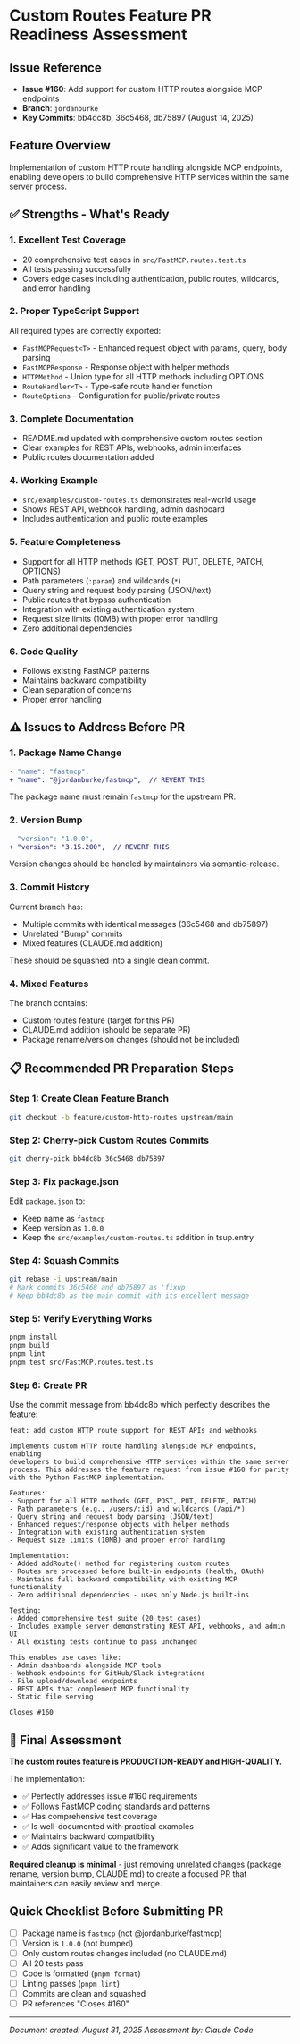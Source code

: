 # Custom Routes Feature PR Readiness Assessment

## Issue Reference
- **Issue #160**: Add support for custom HTTP routes alongside MCP endpoints
- **Branch**: `jordanburke` 
- **Key Commits**: bb4dc8b, 36c5468, db75897 (August 14, 2025)

## Feature Overview
Implementation of custom HTTP route handling alongside MCP endpoints, enabling developers to build comprehensive HTTP services within the same server process.

## ✅ Strengths - What's Ready

### 1. **Excellent Test Coverage**
- 20 comprehensive test cases in `src/FastMCP.routes.test.ts`
- All tests passing successfully
- Covers edge cases including authentication, public routes, wildcards, and error handling

### 2. **Proper TypeScript Support**
All required types are correctly exported:
- `FastMCPRequest<T>` - Enhanced request object with params, query, body parsing
- `FastMCPResponse` - Response object with helper methods
- `HTTPMethod` - Union type for all HTTP methods including OPTIONS
- `RouteHandler<T>` - Type-safe route handler function
- `RouteOptions` - Configuration for public/private routes

### 3. **Complete Documentation**
- README.md updated with comprehensive custom routes section
- Clear examples for REST APIs, webhooks, admin interfaces
- Public routes documentation added

### 4. **Working Example**
- `src/examples/custom-routes.ts` demonstrates real-world usage
- Shows REST API, webhook handling, admin dashboard
- Includes authentication and public route examples

### 5. **Feature Completeness**
- Support for all HTTP methods (GET, POST, PUT, DELETE, PATCH, OPTIONS)
- Path parameters (`:param`) and wildcards (`*`)
- Query string and request body parsing (JSON/text)
- Public routes that bypass authentication
- Integration with existing authentication system
- Request size limits (10MB) with proper error handling
- Zero additional dependencies

### 6. **Code Quality**
- Follows existing FastMCP patterns
- Maintains backward compatibility
- Clean separation of concerns
- Proper error handling

## ⚠️ Issues to Address Before PR

### 1. **Package Name Change**
```diff
- "name": "fastmcp",
+ "name": "@jordanburke/fastmcp",  // REVERT THIS
```
The package name must remain `fastmcp` for the upstream PR.

### 2. **Version Bump**
```diff
- "version": "1.0.0",
+ "version": "3.15.200",  // REVERT THIS
```
Version changes should be handled by maintainers via semantic-release.

### 3. **Commit History**
Current branch has:
- Multiple commits with identical messages (36c5468 and db75897)
- Unrelated "Bump" commits
- Mixed features (CLAUDE.md addition)

These should be squashed into a single clean commit.

### 4. **Mixed Features**
The branch contains:
- Custom routes feature (target for this PR)
- CLAUDE.md addition (should be separate PR)
- Package rename/version changes (should not be included)

## 📋 Recommended PR Preparation Steps

### Step 1: Create Clean Feature Branch
```bash
git checkout -b feature/custom-http-routes upstream/main
```

### Step 2: Cherry-pick Custom Routes Commits
```bash
git cherry-pick bb4dc8b 36c5468 db75897
```

### Step 3: Fix package.json
Edit `package.json` to:
- Keep name as `fastmcp`
- Keep version as `1.0.0`  
- Keep the `src/examples/custom-routes.ts` addition in tsup.entry

### Step 4: Squash Commits
```bash
git rebase -i upstream/main
# Mark commits 36c5468 and db75897 as 'fixup'
# Keep bb4dc8b as the main commit with its excellent message
```

### Step 5: Verify Everything Works
```bash
pnpm install
pnpm build
pnpm lint
pnpm test src/FastMCP.routes.test.ts
```

### Step 6: Create PR
Use the commit message from bb4dc8b which perfectly describes the feature:

```
feat: add custom HTTP route support for REST APIs and webhooks

Implements custom HTTP route handling alongside MCP endpoints, enabling
developers to build comprehensive HTTP services within the same server
process. This addresses the feature request from issue #160 for parity
with the Python FastMCP implementation.

Features:
- Support for all HTTP methods (GET, POST, PUT, DELETE, PATCH)
- Path parameters (e.g., /users/:id) and wildcards (/api/*)
- Query string and request body parsing (JSON/text)
- Enhanced request/response objects with helper methods
- Integration with existing authentication system
- Request size limits (10MB) and proper error handling

Implementation:
- Added addRoute() method for registering custom routes
- Routes are processed before built-in endpoints (health, OAuth)
- Maintains full backward compatibility with existing MCP functionality
- Zero additional dependencies - uses only Node.js built-ins

Testing:
- Added comprehensive test suite (20 test cases)
- Includes example server demonstrating REST API, webhooks, and admin UI
- All existing tests continue to pass unchanged

This enables use cases like:
- Admin dashboards alongside MCP tools
- Webhook endpoints for GitHub/Slack integrations
- File upload/download endpoints
- REST APIs that complement MCP functionality
- Static file serving

Closes #160
```

## 🎯 Final Assessment

**The custom routes feature is PRODUCTION-READY and HIGH-QUALITY.**

The implementation:
- ✅ Perfectly addresses issue #160 requirements
- ✅ Follows FastMCP coding standards and patterns
- ✅ Has comprehensive test coverage
- ✅ Is well-documented with practical examples
- ✅ Maintains backward compatibility
- ✅ Adds significant value to the framework

**Required cleanup is minimal** - just removing unrelated changes (package rename, version bump, CLAUDE.md) to create a focused PR that maintainers can easily review and merge.

## Quick Checklist Before Submitting PR

- [ ] Package name is `fastmcp` (not @jordanburke/fastmcp)
- [ ] Version is `1.0.0` (not bumped)
- [ ] Only custom routes changes included (no CLAUDE.md)
- [ ] All 20 tests pass
- [ ] Code is formatted (`pnpm format`)
- [ ] Linting passes (`pnpm lint`)
- [ ] Commits are clean and squashed
- [ ] PR references "Closes #160"

---

*Document created: August 31, 2025*
*Assessment by: Claude Code*